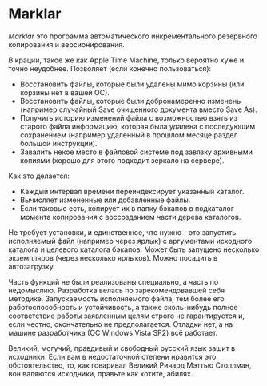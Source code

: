 # Marklar

*Marklar* это программа автоматического инкрементального резервного копирования и версионирования.

В крации, такое же как Apple Time Machine, только вероятно хуже и точно неудобнее. Позволяет (если конечно пользоваться):

* Восстановить файлы, которые были удалены мимо корзины (или корзины нет в вашей ОС).
* Восстановить файлы, которые были добронамеренно изменены (например случайный Save очищенного документа вместо Save As).
* Получить историю изменений файла с возможностью взять из старого файла информацию, которая была удалена с последующим сохранением (например удаленный в прошлом месяце раздел большой инструкции).
* Завалить некое место в файловой системе под завязку архивными копиями (хорошо для этого подходит зеркало на сервере).

Как это делается:

* Каждый интервал времени переиндексирует указанный каталог.
* Вычисляет измененные или добавленные файлы.
* Если таковые есть, копирует их в папку бэкапов в подкаталог момента копирования с воссозданием части дерева каталогов.

Не требует установки, и единственное, что нужно - это запустить исполняемый файл (например через ярлык) с аргументами исходного каталога и целевого каталога бэкапов. Может быть запущено несколько экземпляров (через несколько ярлыков). Можно посадить в автозагрузку.

Часть функций не были реализованы специально, а часть по недомыслию. Разработка велась по зарекомендовавшей себя методике. Запускаемость исполняемого файла, тем более его работоспособность и устойчивость, а также сколь-нибудь полное соответствие работы заявленным целям строго не гарантируется и, если честно, окончательно не предполагается. Отладки нет, а на машине разработчика (ОС Windows Vista SP2) всё работает.

Великий, могучий, правдивый и свободный русский язык зашит в исходники. Если вам в недостаточной степени нравится это обстоятельство, то, как говаривал Великий Ричард Мэттью Столлман, вон валяются исходники, правьте как хотите, абилях.